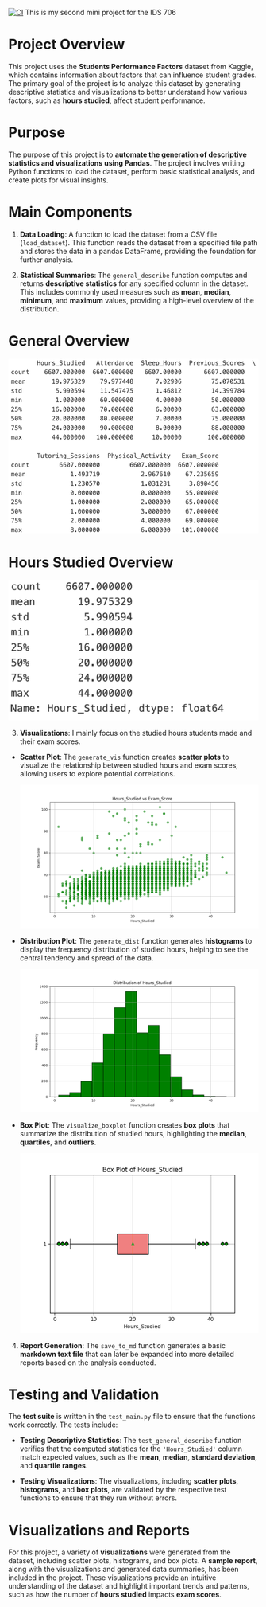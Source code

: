 [![CI](https://github.com/jessc0202/Sizhe_Chen_mini_Project_2/actions/workflows/cicd.yml/badge.svg)](https://github.com/jessc0202/Sizhe_Chen_mini_Project_2/actions/workflows/cicd.yml)
This is my second mini project for the IDS 706 

# **Project Overview**
This project uses the **Students Performance Factors** dataset from Kaggle, which contains information about factors that can influence student grades. The primary goal of the project is to analyze this dataset by generating descriptive statistics and visualizations to better understand how various factors, such as **hours studied**, affect student performance.

# **Purpose**
The purpose of this project is to **automate the generation of descriptive statistics and visualizations using Pandas**. The project involves writing Python functions to load the dataset, perform basic statistical analysis, and create plots for visual insights.

# **Main Components**
1. **Data Loading**:
   A function to load the dataset from a CSV file (`load_dataset`). This function reads the dataset from a specified file path and stores the data in a pandas DataFrame, providing the foundation for further analysis.

2. **Statistical Summaries**:
   The `general_describe` function computes and returns **descriptive statistics** for any specified column in the dataset. This includes commonly used measures such as **mean**, **median**, **minimum**, and **maximum** values, providing a high-level overview of the distribution.

# **General Overview**

![alt text](summary_statistics.png)

# **Hours Studied Overview**
![alt text](summary_Hours_Studied.png)

3. **Visualizations**: I mainly focus on the studied hours students made and their exam scores.

- **Scatter Plot**: The `generate_vis` function creates **scatter plots** to visualize the relationship between studied hours and exam scores, allowing users to explore potential correlations.

  ![alt text](Figure_1.png)

- **Distribution Plot**: The `generate_dist` function generates **histograms** to display the frequency distribution of studied hours, helping to see the central tendency and spread of the data.

  ![alt text](Figure_2.png)

- **Box Plot**: The `visualize_boxplot` function creates **box plots** that summarize the distribution of studied hours, highlighting the **median**, **quartiles**, and **outliers**.

  ![alt text](Figure_3.png)

4. **Report Generation**:
   The `save_to_md` function generates a basic **markdown text file** that can later be expanded into more detailed reports based on the analysis conducted.

# **Testing and Validation**
The **test suite** is written in the `test_main.py` file to ensure that the functions work correctly. The tests include:

- **Testing Descriptive Statistics**: The `test_general_describe` function verifies that the computed statistics for the `'Hours_Studied'` column match expected values, such as the **mean**, **median**, **standard deviation**, and **quartile ranges**.

- **Testing Visualizations**: The visualizations, including **scatter plots**, **histograms**, and **box plots**, are validated by the respective test functions to ensure that they run without errors.

# **Visualizations and Reports**
For this project, a variety of **visualizations** were generated from the dataset, including scatter plots, histograms, and box plots. A **sample report**, along with the visualizations and generated data summaries, has been included in the project. These visualizations provide an intuitive understanding of the dataset and highlight important trends and patterns, such as how the number of **hours studied** impacts **exam scores**.

